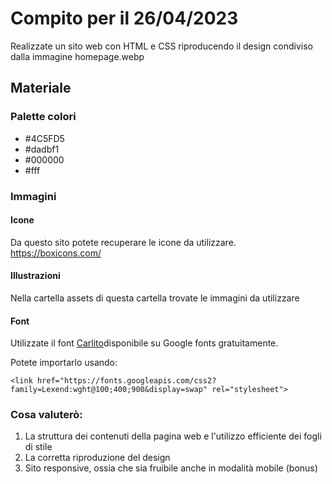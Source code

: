# Compito per il 26/04/2023

Realizzate un sito web con HTML e CSS riproducendo il design condiviso dalla immagine homepage.webp

## Materiale

### Palette colori

- #4C5FD5
- #dadbf1
- #000000
- #fff

### Immagini

#### Icone

Da questo sito potete recuperare le icone da utilizzare. https://boxicons.com/

#### Illustrazioni

Nella cartella assets di questa cartella trovate le immagini da utilizzare

#### Font

Utilizzate il font [Carlito](https://fonts.google.com/specimen/Carlito)disponibile su Google fonts gratuitamente.

Potete importarlo usando:

```
<link href="https://fonts.googleapis.com/css2?family=Lexend:wght@100;400;900&display=swap" rel="stylesheet">
```

### Cosa valuterò:

1. La struttura dei contenuti della pagina web e l'utilizzo efficiente dei fogli di stile
2. La corretta riproduzione del design
3. Sito responsive, ossia che sia fruibile anche in modalità mobile (bonus)
